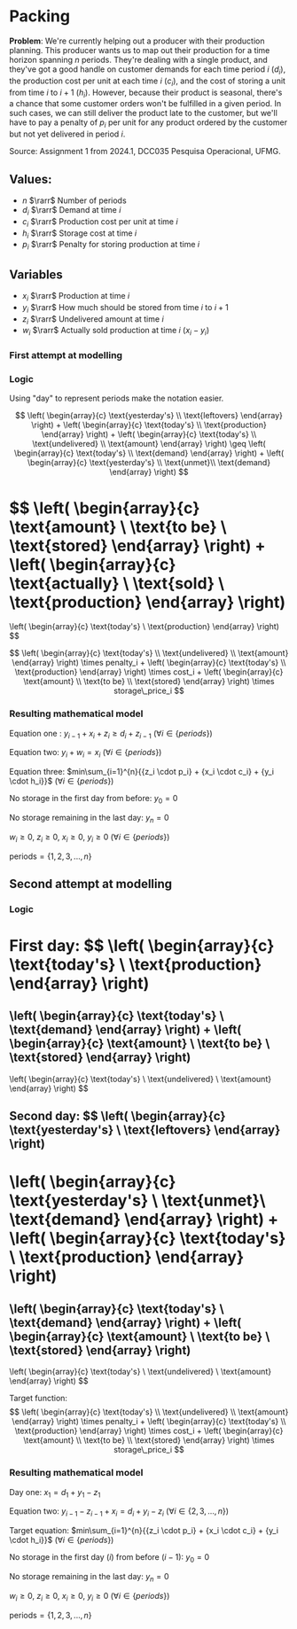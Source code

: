 # Packing
**Problem**: We're currently helping out a producer with their production planning. This producer wants us to map out their production for a time horizon spanning $n$ periods. They're dealing with a single product, and they've got a good handle on customer demands for each time period $i$ ($d_i$), the production cost per unit at each time $i$ ($c_i$), and the cost of storing a unit from time $i$ to $i + 1$ ($h_i$). However, because their product is seasonal, there's a chance that some customer orders won't be fulfilled in a given period. In such cases, we can still deliver the product late to the customer, but we'll have to pay a penalty of $p_i$ per unit for any product ordered by the customer but not yet delivered in period $i$.

Source: Assignment 1 from 2024.1, DCC035 Pesquisa Operacional, UFMG.

## Values:
- $n$ $\rarr$ Number of periods
- $d_i$ $\rarr$ Demand at time $i$
- $c_i$ $\rarr$ Production cost per unit at time $i$
- $h_i$ $\rarr$ Storage cost at time $i$ 
- $p_i$ $\rarr$ Penalty for storing production at time $i$

## Variables
- $x_i$ $\rarr$ Production at time $i$
- $y_i$ $\rarr$ How much should be stored from time $i$ to $i+1$
- $z_i$ $\rarr$ Undelivered amount at time $i$
- $w_i$ $\rarr$ Actually sold production at time $i$ ($x_i - y_i$)

### First attempt at modelling

### Logic
Using "day" to represent periods make the notation easier.

$$
\left(
\begin{array}{c}
\text{yesterday's} \\
\text{leftovers}
\end{array}
\right)
+
\left(
\begin{array}{c}
\text{today's} \\
\text{production}
\end{array}
\right)
+
\left(
\begin{array}{c}
\text{today's} \\
\text{undelivered} \\
\text{amount}
\end{array}
\right)
\geq
\left(
\begin{array}{c}
\text{today's} \\
\text{demand}
\end{array}
\right)
+
\left(
\begin{array}{c}
\text{yesterday's} \\
\text{unmet}\\
\text{demand}
\end{array}
\right)
$$


$$
\left(
\begin{array}{c}
\text{amount} \\
\text{to be} \\
\text{stored}
\end{array}
\right)
+
\left(
\begin{array}{c}
\text{actually} \\
\text{sold} \\
\text{production}
\end{array}
\right)
=
\left(
\begin{array}{c}
\text{today's} \\
\text{production}
\end{array}
\right)
$$


$$
\left(
\begin{array}{c}
\text{today's} \\
\text{undelivered} \\
\text{amount}
\end{array}
\right)
\times penalty_i
+
\left(
\begin{array}{c}
\text{today's} \\
\text{production}
\end{array}
\right)
\times cost_i
+
\left(
\begin{array}{c}
\text{amount} \\
\text{to be} \\
\text{stored}
\end{array}
\right)
\times storage\_price_i
$$


### Resulting mathematical model
Equation one : $y_{i-1} + x_i + z_i \geq d_i + z_{i-1}$ $(\forall i \in \{periods\})$

Equation two: $y_i + w_i = x_i$ $(\forall i \in \{periods\})$

Equation three: $min\sum_{i=1}^{n}{{z_i \cdot p_i} + {x_i \cdot c_i} + {y_i \cdot h_i}}$ $(\forall i \in \{periods\})$

No storage in the first day from before: $y_0 = 0$

No storage remaining in the last day: $y_n = 0$

$w_i \geq 0$, $z_i \geq 0$, $x_i \geq 0$, $y_i \geq 0$ $(\forall i \in \{periods\})$

$\text{periods} = \{1,2,3,...,n\}$


## Second attempt at modelling
### Logic
First day:
$$
\left(
\begin{array}{c}
\text{today's} \\
\text{production}
\end{array}
\right)
=
\left(
\begin{array}{c}
\text{today's} \\
\text{demand}
\end{array}
\right)
+
\left(
\begin{array}{c}
\text{amount} \\
\text{to be} \\
\text{stored}
\end{array}
\right)
-
\left(
\begin{array}{c}
\text{today's} \\
\text{undelivered} \\
\text{amount}
\end{array}
\right)
$$

Second day:
$$
\left(
\begin{array}{c}
\text{yesterday's} \\
\text{leftovers}
\end{array}
\right)
-
\left(
\begin{array}{c}
\text{yesterday's} \\
\text{unmet}\\
\text{demand}
\end{array}
\right)
+
\left(
\begin{array}{c}
\text{today's} \\
\text{production}
\end{array}
\right)
=
\left(
\begin{array}{c}
\text{today's} \\
\text{demand}
\end{array}
\right)
+
\left(
\begin{array}{c}
\text{amount} \\
\text{to be} \\
\text{stored}
\end{array}
\right)
-
\left(
\begin{array}{c}
\text{today's} \\
\text{undelivered} \\
\text{amount}
\end{array}
\right)
$$

Target function:
$$
\left(
\begin{array}{c}
\text{today's} \\
\text{undelivered} \\
\text{amount}
\end{array}
\right)
\times penalty_i
+
\left(
\begin{array}{c}
\text{today's} \\
\text{production}
\end{array}
\right)
\times cost_i
+
\left(
\begin{array}{c}
\text{amount} \\
\text{to be} \\
\text{stored}
\end{array}
\right)
\times storage\_price_i
$$

### Resulting mathematical model
Day one: $x_1 = d_1 + y_1 - z_1$

Equation two: $y_{i-1} - z_{i-1} + x_i = d_i + y_i - z_i$ $(\forall i \in \{2, 3, ..., n\})$

Target equation: $min\sum_{i=1}^{n}{{z_i \cdot p_i} + {x_i \cdot c_i} + {y_i \cdot h_i}}$ $(\forall i \in \{periods\})$

No storage in the first day ($i$) from before ($i-1$): $y_0 = 0$

No storage remaining in the last day: $y_n = 0$

$w_i \geq 0$, $z_i \geq 0$, $x_i \geq 0$, $y_i \geq 0$ $(\forall i \in \{periods\})$

$\text{periods} = \{1,2,3,...,n\}$